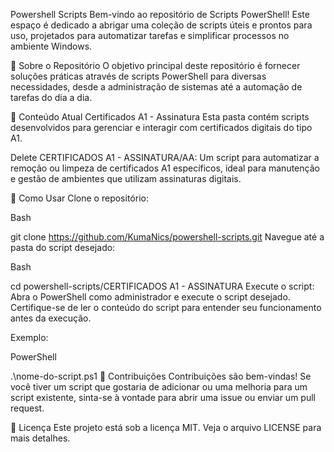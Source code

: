 Powershell Scripts
Bem-vindo ao repositório de Scripts PowerShell! Este espaço é dedicado a abrigar uma coleção de scripts úteis e prontos para uso, projetados para automatizar tarefas e simplificar processos no ambiente Windows.

📜 Sobre o Repositório
O objetivo principal deste repositório é fornecer soluções práticas através de scripts PowerShell para diversas necessidades, desde a administração de sistemas até a automação de tarefas do dia a dia.

📂 Conteúdo Atual
Certificados A1 - Assinatura
Esta pasta contém scripts desenvolvidos para gerenciar e interagir com certificados digitais do tipo A1.

Delete CERTIFICADOS A1 - ASSINATURA/AA: Um script para automatizar a remoção ou limpeza de certificados A1 específicos, ideal para manutenção e gestão de ambientes que utilizam assinaturas digitais.

🚀 Como Usar
Clone o repositório:

Bash

git clone https://github.com/KumaNics/powershell-scripts.git
Navegue até a pasta do script desejado:

Bash

cd powershell-scripts/CERTIFICADOS A1 - ASSINATURA
Execute o script:
Abra o PowerShell como administrador e execute o script desejado. Certifique-se de ler o conteúdo do script para entender seu funcionamento antes da execução.

Exemplo:

PowerShell

.\nome-do-script.ps1
🤝 Contribuições
Contribuições são bem-vindas! Se você tiver um script que gostaria de adicionar ou uma melhoria para um script existente, sinta-se à vontade para abrir uma issue ou enviar um pull request.

📝 Licença
Este projeto está sob a licença MIT. Veja o arquivo LICENSE para mais detalhes.
